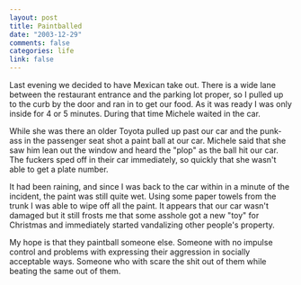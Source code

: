 ```yaml
--- 
layout: post
title: Paintballed
date: "2003-12-29"
comments: false
categories: life
link: false
---
```

Last evening we decided to have Mexican take out. There is a wide lane between the restaurant entrance and the parking lot proper, so I pulled up to the curb by the door and ran in to get our food. As it was ready I was only inside for 4 or 5 minutes. During that time Michele waited in the car.

While she was there an older Toyota pulled up past our car and the punk-ass in the passenger seat shot a paint ball at our car. Michele said that she saw him lean out the window and heard the "plop" as the ball hit our car. The fuckers sped off in their car immediately, so quickly that she wasn't able to get a plate number.

It had been raining, and since I was back to the car within in a minute of the incident, the paint was still quite wet. Using some paper towels from the trunk I was able to wipe off all the paint. It appears that our car wasn't damaged but it still frosts me that some asshole got a new "toy" for Christmas and immediately started vandalizing other people's property.

My hope is that they paintball someone else. Someone with no impulse control and problems with expressing their aggression in socially acceptable ways. Someone who with scare the shit out of them while beating the same out of them.
